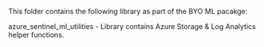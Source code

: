 This folder contains the following library as part of the BYO ML pacakge:

azure_sentinel_ml_utilities - Library contains Azure Storage & Log Analytics helper functions.
